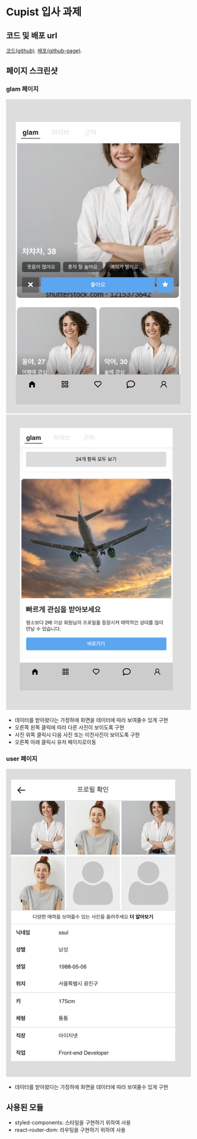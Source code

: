 # Cupist 입사 과제

## 코드 및 배포 url

[코드(github)](https://github.com/maintainker/glam-work).
[배포(github-page)](https://maintainker.github.io/glam-work/build/home).

## 페이지 스크린샷

### glam 페이지

![메인1](./screenshot/img1.png)
![메인2](./screenshot/img2.png)

- 데이터를 받아왔다는 가정하에 화면을 데이터에 따라 보여줄수 있게 구현
- 오른쪽 왼쪽 클릭에 따라 다른 사진이 보이도록 구현
- 사진 위쪽 클릭시 다음 사진 또는 이전사진이 보이도록 구현
- 오른쪽 아래 클릭시 유저 페이지로이동

### user 페이지

![유저](./screenshot/img3.png)

- 데이터를 받아왔다는 가정하에 화면을 데이터에 따라 보여줄수 있게 구현

## 사용된 모듈

- styled-components: 스타일을 구현하기 위하여 사용
- react-router-dom: 라우팅을 구현하기 위하여 사용
